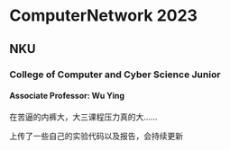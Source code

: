 # ComputerNetwork 2023

## NKU 

### College of Computer and Cyber Science Junior

#### Associate Professor: Wu Ying















在苦逼的内裤大，大三课程压力真的大......

上传了一些自己的实验代码以及报告，会持续更新